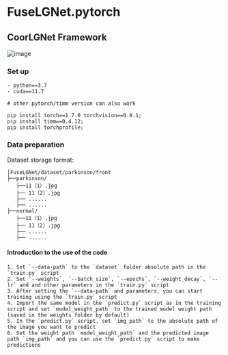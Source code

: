 # FuseLGNet.pytorch

## CoorLGNet Framework
![image]([https://github.com/BM-AI-Lab/FuseLGNet/blob/master/FuseLGNet_model.png](https://github.com/BM-AI-Lab/FuseLGNet/blob/master/FuseLGNet.png))

### Set up
```
- python==3.7
- cuda==11.7

# other pytorch/timm version can also work

pip install torch==1.7.0 torchvision==0.8.1;
pip install timm==0.4.12;
pip install torchprofile;

```

### Data preparation

Dataset storage format:

```
│FuseLGNet/dataset/parkinson/front
├──parkinson/
   ├──11（1）.jpg
   ├── 11（2）.jpg
   ├── ......
   ├── ......
├──normal/
   ├──11（1）.jpg
   ├── 11（2）.jpg
   ├── ......
   ├── ......
```

#### Introduction to the use of the code


```
1. Set `--data-path` to the `dataset` folder absolute path in the `train.py` script
2. Set `--weights`, `--batch_size`, `--epochs`, `--weight_decay`, `--lr` and and other parameters in the `train.py` script
3. After setting the `--data-path` and parameters, you can start training using the `train.py` script 
4. Import the same model in the `predict.py` script as in the training script and set `model_weight_path` to the trained model weight path (saved in the weights folder by default)
5. In the `predict.py` script, set `img_path` to the absolute path of the image you want to predict
6. Set the weight path `model_weight_path` and the predicted image path `img_path` and you can use the `predict.py` script to make predictions

```

